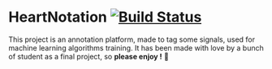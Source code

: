 # HeartNotation [![Build Status](https://travis-ci.com/heartnotation/heartnotation.svg?branch=master)](https://travis-ci.com/heartnotation/heartnotation)

This project is an annotation platform, made to tag some signals, used for machine learning algorithms training.
It has been made with love by a bunch of student as a final project, so **please enjoy !** :kiss:

